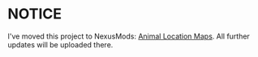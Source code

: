 # NOTICE

I've moved this project to NexusMods: [Animal Location Maps](https://www.nexusmods.com/reddeadredemption2/mods/1929). All further updates will be uploaded there.
